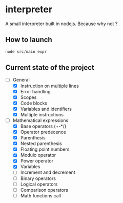 interpreter
===========

A small interpreter built in nodejs.
Because why not ?

## How to launch

```js
node src/main expr
```

## Current state of the project

 - [ ] General
   - [x] Instruction on multiple lines
   - [x] Error handling
   - [x] Scopes
   - [x] Code blocks
   - [x] Variables and identifiers
   - [x] Multiple instructions

 - [ ] Mathematical expressions
   - [x] Base operators (+-*/)
   - [x] Operator predecence
   - [x] Parenthesis
   - [x] Nested parenthesis
   - [x] Floating point numbers
   - [x] Modulo operator
   - [x] Power operator
   - [x] Variables
   - [ ] Increment and decrement
   - [ ] Binary operators
   - [ ] Logical operators
   - [ ] Comparison operators
   - [ ] Math functions call
